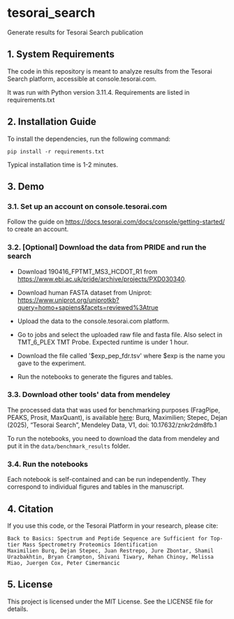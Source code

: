 # tesorai_search
Generate results for Tesorai Search publication

## 1. System Requirements

The code in this repository is meant to analyze results from the Tesorai Search platform, accessible at console.tesorai.com.

It was run with Python version 3.11.4. Requirements are listed in requirements.txt

## 2. Installation Guide

To install the dependencies, run the following command:
```
pip install -r requirements.txt
```

Typical installation time is 1-2 minutes.

## 3. Demo

### 3.1. Set up an account on console.tesorai.com

Follow the guide on https://docs.tesorai.com/docs/console/getting-started/ to create an account.

### 3.2. [Optional] Download the data from PRIDE and run the search

- Download 190416_FPTMT_MS3_HCDOT_R1 from https://www.ebi.ac.uk/pride/archive/projects/PXD030340. 

- Download human FASTA dataset from Uniprot: https://www.uniprot.org/uniprotkb?query=homo+sapiens&facets=reviewed%3Atrue

- Upload the data to the console.tesorai.com platform.
- Go to jobs and select the uploaded raw file and fasta file. Also select in TMT_6_PLEX TMT Probe. Expected runtime is under 1 hour.
- Download the file called '$exp_pep_fdr.tsv' where $exp is the name you gave to the experiment.
- Run the notebooks to generate the figures and tables.

### 3.3. Download other tools' data from mendeley

The processed data that was used for benchmarking purposes (FragPipe, PEAKS, Prosit, MaxQuant), is available [here](https://data.mendeley.com/datasets/znkr2dm8fb/1): 
Burq, Maximilien; Stepec, Dejan (2025), “Tesorai Search”, Mendeley Data, V1, doi: 10.17632/znkr2dm8fb.1

To run the notebooks, you need to download the data from mendeley and put it in the `data/benchmark_results` folder.

### 3.4. Run the notebooks

Each notebook is self-contained and can be run independently. They correspond to individual figures and tables in the manuscript.

## 4. Citation

If you use this code, or the Tesorai Platform in your research, please cite:

```
Back to Basics: Spectrum and Peptide Sequence are Sufficient for Top-tier Mass Spectrometry Proteomics Identification
Maximilien Burq, Dejan Stepec, Juan Restrepo, Jure Zbontar, Shamil Urazbakhtin, Bryan Crampton, Shivani Tiwary, Rehan Chinoy, Melissa Miao, Juergen Cox, Peter Cimermancic
```

## 5. License

This project is licensed under the MIT License. See the LICENSE file for details.